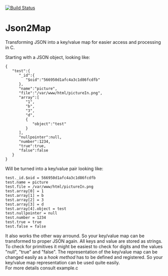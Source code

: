 [![Build Status](https://travis-ci.org/maximilianvoss/json2map.svg?branch=master)](https://travis-ci.org/maximilianvoss/json2map)
# Json2Map

Transforming JSON into a key/value map for easier access and processing in C.

Starting with a JSON object, looking like:

```
{  
   "test":{  
      "_id":{  
         "$oid":"566950d1afc4a3c1d86fcdfb"
      },
      "name":"picture",
      "file":"/var/www/html/pictureIn.png",
      "array":[  
         "1",
         "b",
         "3",
         "d",
         {  
            "object":"test"
         }
      ],
      "nullpointer":null,
      "number":1234,
      "true":true,
      "false":false
   }
}
```

Will be turned into a key/value pair looking like:
```
test._id.$oid = 566950d1afc4a3c1d86fcdfb
test.name = picture
test.file = /var/www/html/pictureIn.png
test.array[0] = 1
test.array[1] = b
test.array[2] = 3
test.array[3] = d
test.array[4].object = test
test.nullpointer = null
test.number = 1234
test.true = true
test.false = false
```

It also works the other way arround. So your key/value map can be transformed to proper JSON again.
All keys and value are stored as strings. To check for primitives it might be easiest to check for digits and the values "null", "true" and "false". The representation of the key/value map can be changed easily as a *hook method* has to be defined and registered. So your key/value map representation can be used quite easily.  
For more details consult example.c
